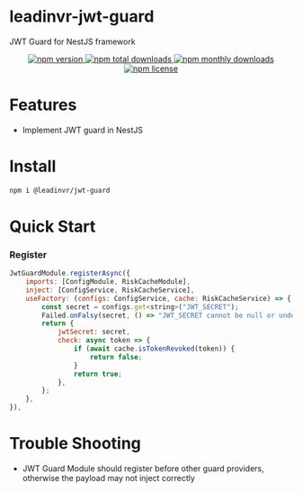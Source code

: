 # leadinvr-jwt-guard
JWT Guard for NestJS framework


<p align="center">
  <a href="https://www.npmjs.com/package/@leadinvr/jwt-guard">
    <img src="https://img.shields.io/npm/v/@leadinvr/jwt-guard.svg?style=for-the-badge" alt="npm version" />
  </a>
  <a href="https://www.npmjs.com/package/@leadinvr/jwt-guard">
    <img src="https://img.shields.io/npm/dt/@leadinvr/jwt-guard.svg?style=for-the-badge" alt="npm total downloads" />
  </a>
  <a href="https://www.npmjs.com/package/@leadinvr/jwt-guard">
    <img src="https://img.shields.io/npm/dm/@leadinvr/jwt-guard.svg?style=for-the-badge" alt="npm monthly downloads" />
  </a>
  <a href="https://www.npmjs.com/package/@leadinvr/jwt-guard">
    <img src="https://img.shields.io/npm/l/@leadinvr/jwt-guard.svg?style=for-the-badge" alt="npm license" />
  </a>
</p>

# Features

-   Implement JWT guard in NestJS

# Install

```bash
npm i @leadinvr/jwt-guard
```

# Quick Start

### Register

```js
JwtGuardModule.registerAsync({
    imports: [ConfigModule, RiskCacheModule],
    inject: [ConfigService, RiskCacheService],
    useFactory: (configs: ConfigService, cache: RiskCacheService) => {
        const secret = configs.get<string>("JWT_SECRET");
        Failed.onFalsy(secret, () => "JWT_SECRET cannot be null or undefined");
        return {
            jwtSecret: secret,
            check: async token => {
                if (await cache.isTokenRevoked(token)) {
                    return false;
                }
                return true;
            },
        };
    },
}),
```

# Trouble Shooting

* JWT Guard Module should register before other guard providers, otherwise the payload may not inject correctly

